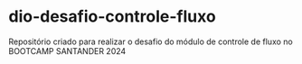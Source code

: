 # dio-desafio-controle-fluxo
Repositório criado para realizar o desafio do módulo de controle de fluxo no BOOTCAMP SANTANDER 2024
